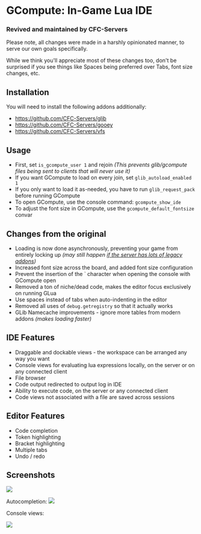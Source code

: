 # GCompute: In-Game Lua IDE
### Revived and maintained by CFC-Servers
Please note, all changes were made in a harshly opinionated manner, to serve our own goals specifically.

While we think you'll appreciate most of these changes too, don't be surprised if you see things like Spaces being preferred over Tabs, font size changes, etc.

## Installation
You will need to install the following addons additionally:
- https://github.com/CFC-Servers/glib
- https://github.com/CFC-Servers/gooey
- https://github.com/CFC-Servers/vfs

## Usage
- First, set `is_gcompute_user 1` and rejoin _(This prevents glib/gcompute files being sent to clients that will never use it)_
- If you want GCompute to load on every join, set `glib_autoload_enabled 1`
- If you only want to load it as-needed, you have to run `glib_request_pack` before running GCompute
- To open GCompute, use the console command: `gcompute_show_ide`
- To adjust the font size in GCompute, use the `gcompute_default_fontsize` convar

## Changes from the original
- Loading is now done asynchronously, preventing your game from entirely locking up _(may still happen [if the server has lots of legacy addons](https://github.com/Facepunch/garrysmod-issues/issues/5674))_
- Increased font size across the board, and added font size configuration
- Prevent the insertion of the ` character when opening the console with GCompute open
- Removed a ton of niche/dead code, makes the editor focus exclusively on running GLua
- Use spaces instead of tabs when auto-indenting in the editor
- Removed all uses of `debug.getregistry` so that it actually works
- GLib Namecache improvements - ignore more tables from modern addons _(makes loading faster)_

## IDE Features
- Draggable and dockable views - the workspace can be arranged any way you want
- Console views for evaluating lua expressions locally, on the server or on any connected client
- File browser
- Code output redirected to output log in IDE
- Ability to execute code, on the server or any connected client
- Code views not associated with a file are saved across sessions

## Editor Features
- Code completion
- Token highlighting
- Bracket highlighting
- Multiple tabs
- Undo / redo


## Screenshots
![](https://dl.dropboxusercontent.com/u/7290193/Screenshots/Garrysmod/GCompute/1.png)

Autocompletion:
![](https://i.minus.com/iwcm9pQstP58J.png)

Console views:

![](https://dl.dropboxusercontent.com/u/7290193/Screenshots/Garrysmod/GCompute/Console/Console5.png)
